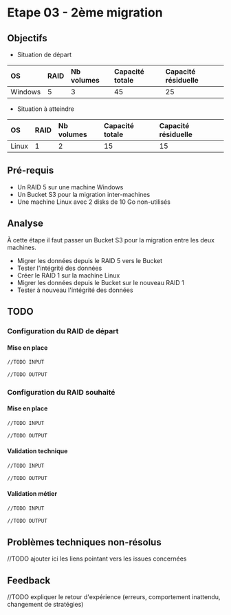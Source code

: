 # Etape 03 - 2ème migration

## Objectifs

* Situation de départ

|OS |RAID|Nb volumes|Capacité totale|Capacité résiduelle|
|:--|:-- |:--       |:--            |:--|
|Windows|5|3|45|25|

* Situation à atteindre

|OS |RAID|Nb volumes|Capacité totale|Capacité résiduelle|
|:--|:-- |:--       |:--            |:--|
|Linux|1|2|15|15|


## Pré-requis

- Un RAID 5 sur une machine Windows
- Un Bucket S3 pour la migration inter-machines
- Une machine Linux avec 2 disks de 10 Go non-utilisés

## Analyse

À cette étape il faut passer un Bucket S3 pour la migration entre les deux machines.

- Migrer les données depuis le RAID 5 vers le Bucket
- Tester l'intégrité des données
- Créer le RAID 1 sur la machine Linux
- Migrer les données depuis le Bucket sur le nouveau RAID 1
- Tester à nouveau l'intégrité des données


## TODO

### Configuration du RAID de départ

#### Mise en place

```bash
//TODO INPUT
```

```bash
//TODO OUTPUT
```

### Configuration du RAID souhaité

#### Mise en place

```bash
//TODO INPUT
```

```bash
//TODO OUTPUT
```


#### Validation technique

```bash
//TODO INPUT
```

```bash
//TODO OUTPUT
```

#### Validation métier

```bash
//TODO INPUT
```

```bash
//TODO OUTPUT
```

## Problèmes techniques non-résolus

//TODO ajouter ici les liens pointant vers les issues concernées

## Feedback

//TODO expliquer le retour d'expérience (erreurs, comportement inattendu, changement de stratégies)
